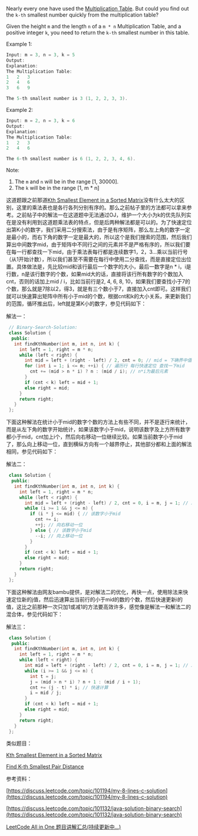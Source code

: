 Nearly every one have used the [Multiplication Table](https://en.wikipedia.org/wiki/Multiplication_table). But could you find out the `k-th` smallest number quickly from the multiplication table?

Given the height `m` and the length `n` of a `m * n` Multiplication Table, and a positive integer `k`, you need to return the `k-th` smallest number in this table.

Example 1:

```cpp
Input: m = 3, n = 3, k = 5
Output: 
Explanation: 
The Multiplication Table:
1	2	3
2	4	6
3	6	9

The 5-th smallest number is 3 (1, 2, 2, 3, 3).
```

Example 2:

```cpp
Input: m = 2, n = 3, k = 6
Output: 
Explanation: 
The Multiplication Table:
1	2	3
2	4	6

The 6-th smallest number is 6 (1, 2, 2, 3, 4, 6).
```

Note:

1. The `m` and `n` will be in the range [1, 30000].
2. The `k` will be in the range [1, m * n]

这道题跟之前那道[Kth Smallest Element in a Sorted Matrix](http://www.cnblogs.com/grandyang/p/5727892.html)没有什么太大的区别，这里的乘法表也是各行各列分别有序的。那么之前帖子里的方法都可以拿来参考。之前帖子中的解法一在这道题中无法通过OJ，维护一个大小为k的优先队列实在是没有利用到这道题乘法表的特点，但是后两种解法都是可以的。为了快速定位出第K小的数字，我们采用二分搜索法，由于是有序矩阵，那么左上角的数字一定是最小的，而右下角的数字一定是最大的，所以这个是我们搜索的范围，然后我们算出中间数字mid，由于矩阵中不同行之间的元素并不是严格有序的，所以我们要在每一行都查找一下mid，由于乘法表每行都是连续数字1，2，3...乘以当前行号（从1开始计数），所以我们甚至不需要在每行中使用二分查找，而是直接定位出位置。具体做法是，先比较mid和该行最后一个数字的大小，最后一数字是n * i，i是行数，n是该行数字的个数，如果mid大的话，直接将该行所有数字的个数加入cnt，否则的话加上mid / i，比如当前行是2, 4, 6, 8, 10，如果我们要查找小于7的个数，那么就是7除以2，得3，就是有三个数小于7，直接加入cnt即可。这样我们就可以快速算出矩阵中所有小于mid的个数，根据cnt和k的大小关系，来更新我们的范围，循环推出后，left就是第K小的数字，参见代码如下：

解法一：

```cpp
 // Binary-Search-Solution:
 class Solution {
  public:
   int findKthNumber(int m, int n, int k) {
     int left = 1, right = m * n;
     while (left < right) {
       int mid = left + (right - left) / 2, cnt = 0; // mid = 下确界中值
       for (int i = 1; i <= m; ++i) { // 遍历行 每行快速定位 查找一下mid
         cnt += (mid > n * i) ? n : (mid / i); // n*i为最后元素
       }
       if (cnt < k) left = mid + 1;
       else right = mid;
     }
     return right;
   }
 };
```

下面这种解法在统计小于mid的数字个数的方法上有些不同，并不是逐行来统计，而是从左下角的数字开始统计，如果该数字小于mid，说明该数字及上方所有数字都小于mid，cnt加上i个，然后向右移动一位继续比较。如果当前数字小于mid了，那么向上移动一位，直到横纵方向有一个越界停止，其他部分都和上面的解法相同，参见代码如下：

解法二：

```cpp
 class Solution {
  public:
   int findKthNumber(int m, int n, int k) {
     int left = 1, right = m * n;
     while (left < right) {
       int mid = left + (right - left) / 2, cnt = 0, i = m, j = 1; // 左下角
       while (i >= 1 && j <= n) {
         if (i * j <= mid) { // 该数字小于mid
           cnt += i;
           ++j; // 向右移动一位
         } else { // 该数字小于mid
           --i; // 向上移动一位
         }
       }
       if (cnt < k) left = mid + 1;
       else right = mid;
     }
     return right;
   }
 };
```

下面这种解法由网友bambu提供，是对解法二的优化，再快一点，使用除法来快速定位新的j值，然后迅速算出当前行的小于mid的数的个数，然后快速更新i的值，这比之前那种一次只加1或减1的方法要高效许多，感觉像是解法一和解法二的混合体，参见代码如下：

解法三：

```cpp
 class Solution {
  public:
   int findKthNumber(int m, int n, int k) {
     int left = 1, right = m * n;
     while (left < right) {
       int mid = left + (right - left) / 2, cnt = 0, i = m, j = 1; // 左下角
       while (i >= 1 && j <= n) {
         int t = j;
         j = (mid > n * i) ? n + 1 : (mid / i + 1);
         cnt += (j - t) * i; // 快速计算
         i = mid / j;
       }
       if (cnt < k) left = mid + 1;
       else right = mid;
     }
     return right;
   }
 };
```

类似题目：

[Kth Smallest Element in a Sorted Matrix](http://www.cnblogs.com/grandyang/p/5727892.html)

[Find K-th Smallest Pair Distance](http://www.cnblogs.com/grandyang/p/8627783.html)

参考资料：

[https://discuss.leetcode.com/topic/101194/my-8-lines-c-solution](https://discuss.leetcode.com/topic/101194/my-8-lines-c-solution)

[https://discuss.leetcode.com/topic/101132/java-solution-binary-search](https://discuss.leetcode.com/topic/101132/java-solution-binary-search)

[LeetCode All in One 题目讲解汇总(持续更新中...)](http://www.cnblogs.com/grandyang/p/4606334.html)